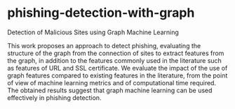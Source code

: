# phishing-detection-with-graph
Detection of Malicious Sites using Graph Machine Learning

This work proposes an approach to detect phishing, 
evaluating the structure of the graph from the connection of sites 
to extract features from the graph, 
in addition to the features commonly used in the literature such as features of URL and SSL certificate. 
We evaluate the impact of the use of graph features compared to existing features in the literature, 
from the point of view of machine learning metrics and of computational time required. 
The obtained results suggest that graph machine learning can be used effectively in phishing detection.
